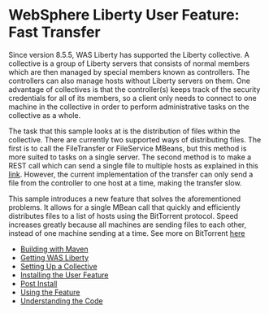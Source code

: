 # WebSphere Liberty User Feature: Fast Transfer

Since version 8.5.5, WAS Liberty has supported the Liberty collective. A collective is a group of Liberty servers that consists of normal members which are then managed by special members known as controllers. The controllers can also manage hosts without Liberty servers on them. One advantage of collectives is that the controller(s) keeps track of the security credentials for all of its members, so a client only needs to connect to one machine in the collective in order to perform administrative tasks on the collective as a whole. 

The task that this sample looks at is the distribution of files within the collective. There are currently two supported ways of distributing files. The first is to call the FileTransfer or FileService MBeans, but this method is more suited to tasks on a single server. The second method is to make a REST call which can send a single file to multiple hosts as explained in this [link](http://www-01.ibm.com/support/knowledgecenter/SSAW57_8.5.5/com.ibm.websphere.wlp.nd.doc/ae/twlp_collective_file_transfer_multihost.html?cp=SSAW57_8.5.5%2F1-3-11-0-3-2-17-1&lang=en). However, the current implementation of the transfer can only send a file from the controller to one host at a time, making the transfer slow.  

This sample introduces a new feature that solves the aforementioned problems. It allows for a single MBean call that quickly and efficiently distributes files to a list of hosts using the BitTorrent protocol. Speed increases greatly because all machines are sending files to each other, instead of one machine sending at a time. See more on BitTorrent [here](https://en.wikipedia.org/wiki/BitTorrent)

* [Building with Maven](docs/Building.md)
* [Getting WAS Liberty](docs/Liberty.md)
* [Setting Up a Collective](docs/Collective.md)
* [Installing the User Feature](docs/Install.md)
* [Post Install](docs/PostInstall.md)
* [Using the Feature](docs/Using.md)
* [Understanding the Code](docs/Code.md)